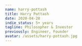 ```yaml
---
name: harry-pottash
title: Harry Pottash
date: 2020-04-28
indie_status: 5+ years
tagline: Philosopher & Investor
previously: Engineer, Founder
avatar: /assets/harry-pottash.jpg
---
```

